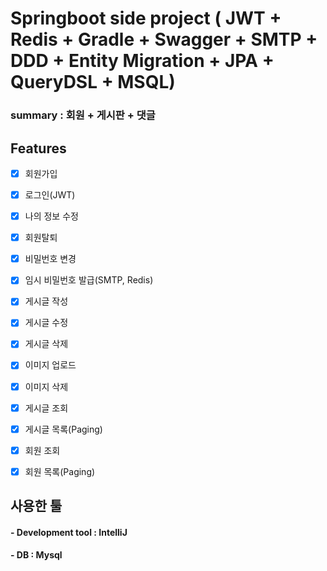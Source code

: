 # Springboot side project ( JWT + Redis + Gradle + Swagger + SMTP + DDD + Entity Migration + JPA + QueryDSL + MSQL)


### summary : 회원 + 게시판 + 댓글


## Features

- [x] 회원가입 
- [x] 로그인(JWT)
- [x] 나의 정보 수정
- [x] 회원탈퇴
- [x] 비밀번호 변경
- [x] 임시 비밀번호 발급(SMTP, Redis)
- [x] 게시글 작성
- [x] 게시글 수정
- [x] 게시글 삭제
- [x] 이미지 업로드
- [x] 이미지 삭제
- [x] 게시글 조회
- [x] 게시글 목록(Paging)
- [x] 회원 조회
- [x] 회원 목록(Paging)



## 사용한 툴 

#### - Development tool : IntelliJ 
#### - DB : Mysql



